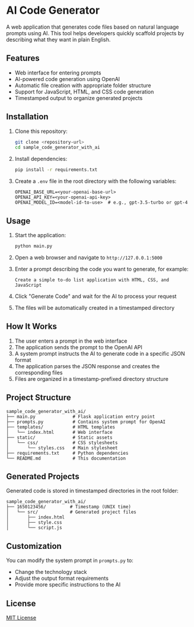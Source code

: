 # AI Code Generator

A web application that generates code files based on natural language prompts using AI. This tool helps developers quickly scaffold projects by describing what they want in plain English.

## Features

- Web interface for entering prompts
- AI-powered code generation using OpenAI
- Automatic file creation with appropriate folder structure
- Support for JavaScript, HTML, and CSS code generation
- Timestamped output to organize generated projects

## Installation

1. Clone this repository:

   ```bash
   git clone <repository-url>
   cd sample_code_generator_with_ai
   ```

2. Install dependencies:

   ```bash
   pip install -r requirements.txt
   ```

3. Create a `.env` file in the root directory with the following variables:
   ```
   OPENAI_BASE_URL=<your-openai-base-url>
   OPENAI_API_KEY=<your-openai-api-key>
   OPENAI_MODEL_ID=<model-id-to-use>  # e.g., gpt-3.5-turbo or gpt-4
   ```

## Usage

1. Start the application:

   ```bash
   python main.py
   ```

2. Open a web browser and navigate to `http://127.0.0.1:5000`

3. Enter a prompt describing the code you want to generate, for example:

   ```
   Create a simple to-do list application with HTML, CSS, and JavaScript
   ```

4. Click "Generate Code" and wait for the AI to process your request

5. The files will be automatically created in a timestamped directory

## How It Works

1. The user enters a prompt in the web interface
2. The application sends the prompt to the OpenAI API
3. A system prompt instructs the AI to generate code in a specific JSON format
4. The application parses the JSON response and creates the corresponding files
5. Files are organized in a timestamp-prefixed directory structure

## Project Structure

```
sample_code_generator_with_ai/
├── main.py              # Flask application entry point
├── prompts.py           # Contains system prompt for OpenAI
├── templates/           # HTML templates
│   └── index.html       # Web interface
├── static/              # Static assets
│   └── css/             # CSS stylesheets
│       └── styles.css   # Main stylesheet
├── requirements.txt     # Python dependencies
└── README.md            # This documentation
```

## Generated Projects

Generated code is stored in timestamped directories in the root folder:

```
sample_code_generator_with_ai/
├── 1650123456/         # Timestamp (UNIX time)
│   └── src/            # Generated project files
│       ├── index.html
│       ├── style.css
│       └── script.js
```

## Customization

You can modify the system prompt in `prompts.py` to:

- Change the technology stack
- Adjust the output format requirements
- Provide more specific instructions to the AI

## License

[MIT License](LICENSE)

